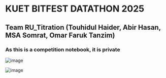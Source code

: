# KUET BITFEST DATATHON 2025
## Team RU_Titration (Touhidul Haider, Abir Hasan, MSA Somrat, Omar Faruk Tanzim)
### As this is a competition notebook, it is private

![image](https://github.com/user-attachments/assets/4a3aea02-f448-41a3-b990-11c3b666dd17)

![image](https://github.com/user-attachments/assets/8fedd658-2fdf-4293-b088-5ea2787322d4)
